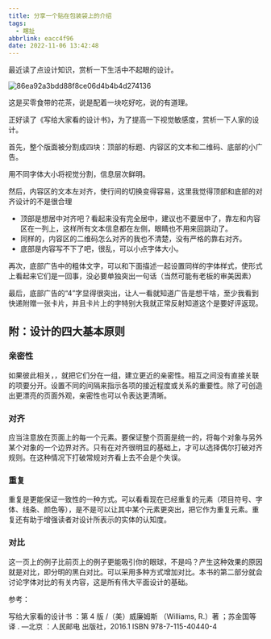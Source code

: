 ```yaml
---
title: 分享一个贴在包装袋上的介绍
tags:
  - 瞎扯
abbrlink: eacc4f96
date: 2022-11-06 13:42:48
---
```


最近读了点设计知识，赏析一下生活中不起眼的设计。



![86ea92a3bdd88f8ce06d4b4b4d274136](分享一个贴在包装袋上的介绍/86ea92a3bdd88f8ce06d4b4b4d274136.jpg)

这是买零食带的花茶，说是配着一块吃好吃，说的有道理。

正好读了《写给大家看的设计书》，为了提高一下视觉敏感度，赏析一下人家的设计。

首先，整个版面被分割成四块：顶部的标题、内容区的文本和二维码、底部的小广告。

用不同字体大小将视觉分割，信息层次鲜明。

然后，内容区的文本左对齐，使行间的切换变得容易，这里我觉得顶部和底部的对齐设计的不是很合理

- 顶部是想居中对齐吧？看起来没有完全居中，建议也不要居中了，靠左和内容区在一列上，这样所有文本信息都在左侧，眼睛也不用来回跳动了。
- 同样的，内容区的二维码怎么对齐的我也不清楚，没有严格的靠右对齐。
- 底部是内容写不下了吧，很乱，可以小点字体大小。

再次，底部广告中的粗体文字，可以和下面描述一起设置同样的字体样式，使形式上看起来它们是一回事，没必要单独突出一句话（当然可能有老板的审美因素）

最后，底部广告的“4”字显得很突出，让人一看就知道广告是想干啥，至少我看到快递附赠一张卡片，并且卡片上的字特别大我就正常反射知道这个是要好评返现。



## 附：设计的四大基本原则

### 亲密性

如果彼此相关，，就把它们分在一组，建立更近的亲密性。相互之间没有直接关联 的项要分开。设置不同的间隔来指示各项的接近程度或关系的重要性。除了可创造 出更漂亮的页面外观，亲密性也可以令表达更清晰。

### 对齐

应当注意放在页面上的每一个元素。要保证整个页面是统一的，将每个对象与另外 某个对象的一个边界对齐。只有在对齐很明显的基础上，才可以选择偶尔打破对齐 规则。在这种情况下打破常规对齐看上去不会是个失误。

### 重复

重复是更能保证一致性的一种方式。可以看看现在已经重复的元素（项目符号、字 体、线条、颜色等），是不是可以让其中某个元素更突出，把它作为重复元素。重 复还有助于增强读者对设计所表示的实体的认知度。

### 对比 

这一页上的例子比前页上的例子更能吸引你的眼球，不是吗？产生这种效果的原因 就是对比，即分明的黑白对比。可以采用多种方式增加对比。本书的第二部分就会 讨论字体对比的有关内容，这是所有伟大平面设计的基础。





参考：

写给大家看的设计书 ：第 4 版 /（美）威廉姆斯 （Williams, R.）著 ；苏金国等译 . —北京 ：人民邮电 出版社，2016.1 ISBN 978-7-115-40440-4
